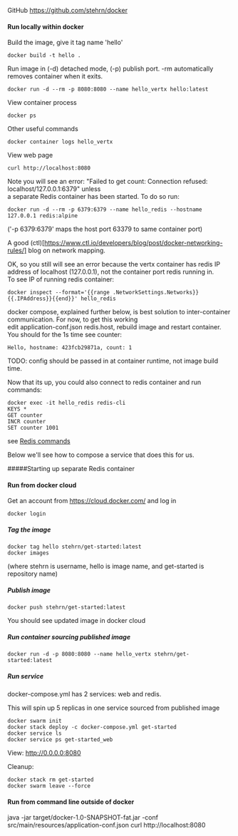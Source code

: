 GitHub https://github.com/stehrn/docker

#### Run locally within docker
Build the image, give it tag name 'hello'
```
docker build -t hello .
```
Run image in (-d) detached mode, (-p) publish port. -rm automatically removes container when it exits.
```
docker run -d --rm -p 8080:8080 --name hello_vertx hello:latest
```
View container process
```
docker ps
```
Other useful commands
```
docker container logs hello_vertx
```
View web page
```
curl http://localhost:8080
```
Note you will see an error: "Failed to get count: Connection refused: localhost/127.0.0.1:6379" unless \
a separate Redis container has been started. To do so run:
```
docker run -d --rm -p 6379:6379 --name hello_redis --hostname 127.0.0.1 redis:alpine
```
('-p 6379:6379' maps the host port 63379 to same container port)

A good (ctl)[https://www.ctl.io/developers/blog/post/docker-networking-rules/] blog on network mapping.

OK, so you still will see an error because the vertx container has redis IP address of localhost (127.0.0.1), not the container port redis running in. \
To see IP of running redis container:
```
docker inspect --format='{{range .NetworkSettings.Networks}}{{.IPAddress}}{{end}}' hello_redis
```
docker compose, explained further below, is best solution to inter-container communication. For now, to get this working \
edit application-conf.json redis.host, rebuild image and restart container. You should for the 1s time see counter:
```
Hello, hostname: 423fcb29871a, count: 1
```
TODO: config should be passed in at container runtime, not image build time.

Now that its up, you could also connect to redis container and run commands:
```
docker exec -it hello_redis redis-cli
KEYS *
GET counter
INCR counter
SET counter 1001
```
see [Redis commands](https://redis.io/commands/)

Below we'll see how to compose a service that does this for us.

#####Starting up separate Redis container 

#### Run from docker cloud
Get an account from https://cloud.docker.com/ and log in
```
docker login
```

##### Tag the image
```
docker tag hello stehrn/get-started:latest
docker images
```
(where stehrn is username, hello is image name, and get-started is repository name)

##### Publish image
```
docker push stehrn/get-started:latest
```
You should see updated image in docker cloud

##### Run container sourcing published image
```
docker run -d -p 8080:8080 --name hello_vertx stehrn/get-started:latest
```

##### Run service
docker-compose.yml has 2 services: web and redis.

This will spin up 5 replicas in one service sourced from published image
```
docker swarm init
docker stack deploy -c docker-compose.yml get-started
docker service ls
docker service ps get-started_web
```
View: http://0.0.0.0:8080

Cleanup:
```
docker stack rm get-started
docker swarm leave --force
```
 
#### Run from command line outside of docker
java -jar target/docker-1.0-SNAPSHOT-fat.jar -conf src/main/resources/application-conf.json
curl http://localhost:8080

